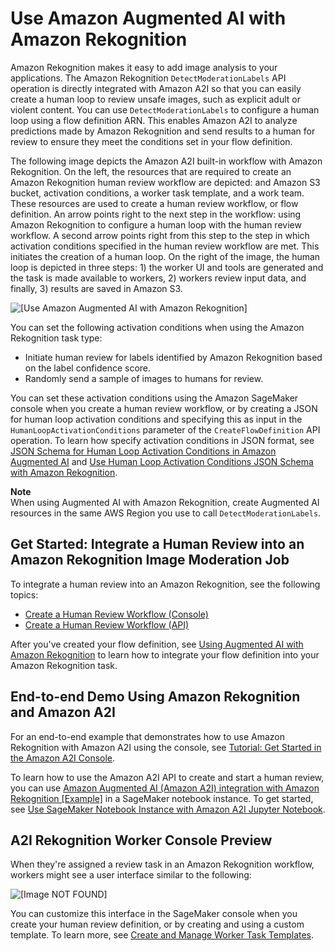 # Use Amazon Augmented AI with Amazon Rekognition<a name="a2i-rekognition-task-type"></a>

Amazon Rekognition makes it easy to add image analysis to your applications\. The Amazon Rekognition `DetectModerationLabels` API operation is directly integrated with Amazon A2I so that you can easily create a human loop to review unsafe images, such as explicit adult or violent content\. You can use `DetectModerationLabels` to configure a human loop using a flow definition ARN\. This enables Amazon A2I to analyze predictions made by Amazon Rekognition and send results to a human for review to ensure they meet the conditions set in your flow definition\.

The following image depicts the Amazon A2I built\-in workflow with Amazon Rekognition\. On the left, the resources that are required to create an Amazon Rekognition human review workflow are depicted: and Amazon S3 bucket, activation conditions, a worker task template, and a work team\. These resources are used to create a human review workflow, or flow definition\. An arrow points right to the next step in the workflow: using Amazon Rekognition to configure a human loop with the human review workflow\. A second arrow points right from this step to the step in which activation conditions specified in the human review workflow are met\. This initiates the creation of a human loop\. On the right of the image, the human loop is depicted in three steps: 1\) the worker UI and tools are generated and the task is made available to workers, 2\) workers review input data, and finally, 3\) results are saved in Amazon S3\.

![\[Use Amazon Augmented AI with Amazon Rekognition\]](http://docs.aws.amazon.com/sagemaker/latest/dg/images/a2i/diagrams/product-page-diagram_A2I-Components_Rekognition@2x.png)

You can set the following activation conditions when using the Amazon Rekognition task type:
+ Initiate human review for labels identified by Amazon Rekognition based on the label confidence score\.
+ Randomly send a sample of images to humans for review\.

You can set these activation conditions using the Amazon SageMaker console when you create a human review workflow, or by creating a JSON for human loop activation conditions and specifying this as input in the `HumanLoopActivationConditions` parameter of the `CreateFlowDefinition` API operation\. To learn how specify activation conditions in JSON format, see [JSON Schema for Human Loop Activation Conditions in Amazon Augmented AI](a2i-human-fallback-conditions-json-schema.md) and [Use Human Loop Activation Conditions JSON Schema with Amazon Rekognition](a2i-json-humantaskactivationconditions-rekognition-example.md)\.

**Note**  
When using Augmented AI with Amazon Rekognition, create Augmented AI resources in the same AWS Region you use to call `DetectModerationLabels`\. 

## Get Started: Integrate a Human Review into an Amazon Rekognition Image Moderation Job<a name="a2i-create-rekognition-human-review"></a>

To integrate a human review into an Amazon Rekognition, see the following topics:
+ [Create a Human Review Workflow \(Console\)](a2i-create-flow-definition.md#a2i-create-human-review-console)
+ [Create a Human Review Workflow \(API\)](a2i-create-flow-definition.md#a2i-create-human-review-api)

After you've created your flow definition, see [Using Augmented AI with Amazon Rekognition](https://docs.aws.amazon.com/rekognition/latest/dg/a2i-rekognition.html) to learn how to integrate your flow definition into your Amazon Rekognition task\. 

## End\-to\-end Demo Using Amazon Rekognition and Amazon A2I<a name="a2i-task-types-rekognition-notebook-demo"></a>

For an end\-to\-end example that demonstrates how to use Amazon Rekognition with Amazon A2I using the console, see [Tutorial: Get Started in the Amazon A2I Console](a2i-get-started-console.md)\.

To learn how to use the Amazon A2I API to create and start a human review, you can use [Amazon Augmented AI \(Amazon A2I\) integration with Amazon Rekognition \[Example\]](https://github.com/aws-samples/amazon-a2i-sample-jupyter-notebooks/blob/master/Amazon%20Augmented%20AI%20(A2I)%20and%20Rekognition%20DetectModerationLabels.ipynb) in a SageMaker notebook instance\. To get started, see [Use SageMaker Notebook Instance with Amazon A2I Jupyter Notebook](a2i-task-types-general.md#a2i-task-types-notebook-demo)\.

## A2I Rekognition Worker Console Preview<a name="a2i-rekognition-console-preview"></a>

When they're assigned a review task in an Amazon Rekognition workflow, workers might see a user interface similar to the following:

![\[Image NOT FOUND\]](http://docs.aws.amazon.com/sagemaker/latest/dg/images/a2i-rekognition-example.png)

You can customize this interface in the SageMaker console when you create your human review definition, or by creating and using a custom template\. To learn more, see [Create and Manage Worker Task Templates](a2i-instructions-overview.md)\.